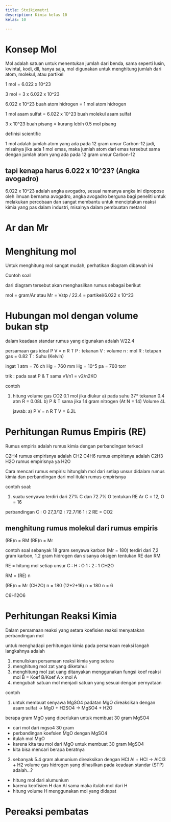 ```yaml
---
title: Stoikiometri
description: Kimia kelas 10
kelas: 10

---
```


# Konsep Mol

Mol adalah satuan untuk menentukan jumlah dari benda, sama seperti lusin, kwintal, kodi, dll, hanya saja, mol digunakan untuk menghitung jumlah dari atom, molekul, atau partikel

1 mol = 6.022 x 10^23

3 mol = 3 x 6.022 x 10^23

6.022 x 10^23 buah atom hidrogen = 1 mol atom hidrogen

1 mol asam sulfat = 6.022 x 10^23 buah molekul asam sulfat

3 x 10^23 buah pisang = kurang lebih 0.5 mol pisang

definisi scientific

1 mol adalah jumlah atom yang ada pada 12 gram unsur Carbon-12
jadi, misalnya jika ada 1 mol emas, maka jumlah atom dari emas tersebut sama dengan jumlah atom yang ada pada 12 gram unsur Carbon-12


## tapi kenapa harus 6.022 x 10^23? (Angka avogadro)

6.022 x 10^23 adalah angka avogadro, sesuai namanya angka ini dipropose oleh ilmuan bernama avogadro,
angka avogadro berguna bagi peneliti untuk melakukan percobaan dan sangat membantu untuk menciptakan reaksi kimia yang pas dalam industri, misalnya dalam pembuatan metanol

# Ar dan Mr

# Menghitung mol
Untuk menghitung mol sangat mudah, perhatikan diagram dibawah ini

Contoh soal

dari diagram tersebut akan menghasilkan rumus sebagai berikut

mol = gram/Ar atau Mr = Vstp / 22.4 = partikel/6.022 x 10^23

# Hubungan mol dengan volume bukan stp

dalam keadaan standar rumus yang digunakan adalah V/22.4

persamaan gas ideal 
P V = n R T
P : tekanan
V : volume
n : mol
R : tetapan gas = 0.82
T : Suhu (Kelvin)

ingat
1 atm   = 76 ch Hg
        = 760 mm Hg
        = 10^5 pa
        = 760 torr

trik : pada saat P & T sama v1/n1 = v2/n2KO

contoh 
1. hitung  volume gas CO2 0.1 mol jika diukur
   a) pada suhu 37* tekanan 0.4 atm R = 0.08L 
   b) P & T sama jika 14 gram nitrogen (At N = 14) Volume 4L

   jawab:
   a) P V = n R T
      V = 6.2L


# Perhitungan Rumus Empiris (RE)

Rumus empiris adalah rumus kimia dengan perbandingan
terkecil

C2H4 rumus empirisnya adalah CH2
C4H6 rumus empirisnya adalah C2H3
H2O rumus empirisnya ya H2O

Cara mencari rumus empiris: hitunglah mol dari setiap unsur
didalam rumus kimia dan perbandingan dari mol itulah rumus 
empirisnya

contoh soal:
1. suatu senyawa terdiri dari 27% C dan 72.7% O tentukan RE Ar C = 12, O = 16

perbandingan    C : O
                27,3/12 : 72.7/16
                1 : 2
                RE = CO2

## menghitung rumus molekul dari rumus empiris
(RE)n = RM
(RE)n = Mr

contoh soal 
sebanyak 18 gram senyawa karbon (Mr = 180) terdiri dari 7,2
gram karbon, 1,2 gram hidrogen dan sisanya oksigen
tentukan RE dan RM

RE = hitung mol setiap unsur
C : H : O
1 : 2 : 1
CH2O

RM = (RE) n

(RE)n = Mr
(CH2O) n = 180
(12+2+16) n = 180
n = 6

C6H12O6

# Perhitungan Reaksi Kimia

Dalam persamaan reaksi yang setara koefisien reaksi 
menyatakan perbandingan mol

untuk menghadapi perhitungan kimia pada persamaan reaksi
langah langkahnya adalah

1. menuliskan persamaan reaksi kimia yang setara
2. menghitung mol zat yang diketahui
3. menghitung mol zat uang ditanyakan menggunakan fungsi
koef reaksi
mol B = Koef B/Koef A x mol A
4. mengubah satuan mol menjadi satuan
yang sesuai dengan pernyataan

contoh 
1. untuk membuat senyawa MgSO4 padatan MgO direaksikan dengan
asam sulfat -> MgO + H2SO4 -> MgSO4 + H2O

berapa gram MgO yang diperlukan untuk membuat 30 gram 
MgSO4

- cari mol dari mgso4 30 gram
- perbandingan koefsien MgO dengan MgSO4
- itulah mol MgO
- karena kita tau mol dari MgO untuk membuat 30 gram MgSO4
- kita bisa mencari berapa beratnya

2. sebanyak 5.4 gram alumunium direaksikan dengan HCl 
Al + HCl -> AlCl3 + H2
volume gas hidrogen yang dihasilkan pada keadaan standar (STP) adalah...?

- hitung mol dari alumunium
- karena keofisien H dan Al sama maka itulah mol dari H
- hitung volume H menggunakan mol yang didapat

# Pereaksi pembatas

